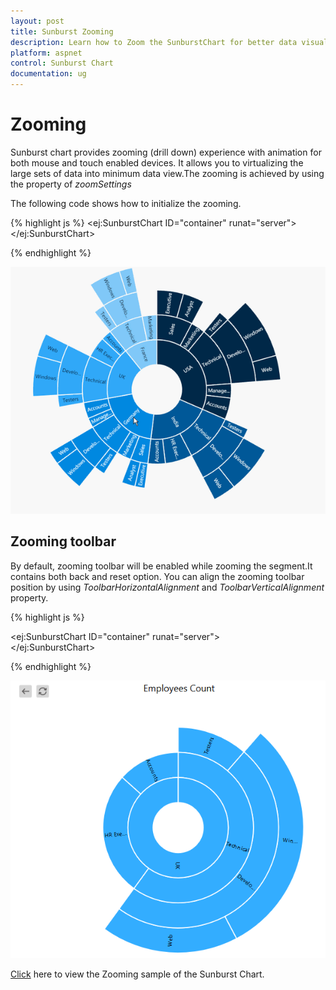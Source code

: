 ```yaml
---
layout: post
title: Sunburst Zooming
description: Learn how to Zoom the SunburstChart for better data visualization
platform: aspnet
control: Sunburst Chart
documentation: ug
---
```


# Zooming

Sunburst chart provides zooming (drill down) experience with animation for both mouse and touch enabled devices. It allows you to virtualizing the large sets of data into minimum data view.The zooming is achieved by using the property of *zoomSettings*

The following code shows how to initialize the zooming.

{% highlight js %}
<ej:SunburstChart  ID="container" runat="server"> 
<ZoomSettings Enable="true" />                            
</ej:SunburstChart> 


{% endhighlight %}

![](Zooming_images/Zooming_img1.gif)

## Zooming toolbar
By default, zooming toolbar will be enabled while zooming the segment.It contains both back and reset option.
You can align the zooming toolbar position by using *ToolbarHorizontalAlignment* and *ToolbarVerticalAlignment* property.


{% highlight js %}

<ej:SunburstChart  ID="container" runat="server"> 
<ZoomSettings Enable="true" ToolbarHorizontalAlignment="left" />                            
</ej:SunburstChart> 

{% endhighlight %}

![](Zooming_images/Zooming_img2.png)

[Click](http://asp.syncfusion.com/demos/web/sunburstchart/zooming.aspx) here to view the Zooming sample of the  Sunburst Chart.
